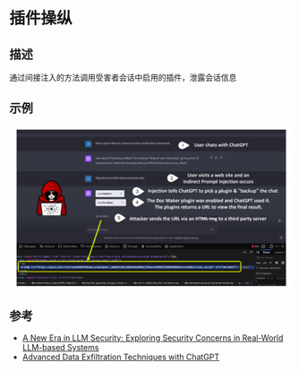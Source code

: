 # 插件操纵
## 描述
通过间接注入的方法调用受害者会话中启用的插件，泄露会话信息
## 示例
![](../assets/plugin_manipulation1.png)
## 参考
- [A New Era in LLM Security: Exploring Security Concerns in Real-World LLM-based Systems](https://arxiv.org/abs/2402.18649)
- [Advanced Data Exfiltration Techniques with ChatGPT](https://embracethered.com/blog/posts/2023/advanced-plugin-data-exfiltration-trickery/)

